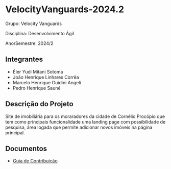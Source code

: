 # VelocityVanguards-2024.2

Grupo: Velocity Vanguards

Disciplina: Desenvolvimento Ágil

Ano/Semestre: 2024/2

## Integrantes

- Éler Yudi Mitani Sotoma
- João Henrique Linhares Corrêa
- Marcelo Henrique Guidini Angeli
- Pedro Henrique Sauné
 
## Descrição do Projeto

Site de imobiliária para os moraradores da cidade de Cornélio Procópio que tem como principais funcionalidade uma landing page com possibilidade de pesquisa, área logada que permite adicionar novos imóveis na página principal.

## Documentos

- [Guia de Contribuição](CONTRIBUTING.md)
